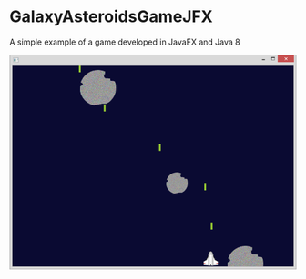 GalaxyAsteroidsGameJFX
======================

A simple example of a game developed in JavaFX and Java 8

<img src="https://raw.githubusercontent.com/douglasjunior/GalaxyAsteroidsGameJFX/master/GalaxyAsteroidsGameJFX.png" />
